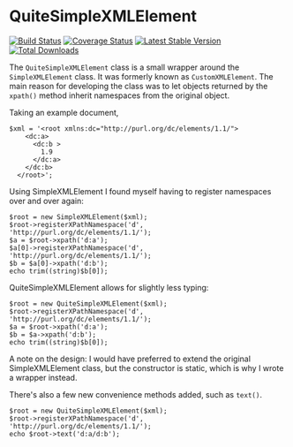 QuiteSimpleXMLElement
===============

[![Build Status](https://travis-ci.org/danmichaelo/quitesimplexmlelement.png?branch=master)](https://travis-ci.org/danmichaelo/quitesimplexmlelement)
[![Coverage Status](https://coveralls.io/repos/danmichaelo/quitesimplexmlelement/badge.png?branch=master)](https://coveralls.io/r/danmichaelo/quitesimplexmlelement?branch=master)
[![Latest Stable Version](https://poser.pugx.org/danmichaelo/quitesimplexmlelement/version.png)](https://packagist.org/packages/danmichaelo/quitesimplexmlelement)
[![Total Downloads](https://poser.pugx.org/danmichaelo/quitesimplexmlelement/downloads.png)](https://packagist.org/packages/danmichaelo/quitesimplexmlelement)


The `QuiteSimpleXMLElement` class is a small wrapper around the `SimpleXMLElement` class. It was formerly known as `CustomXMLElement`. The main reason for developing the class was to let objects returned by the `xpath()`
method inherit namespaces from the original object.

Taking an example document,

    $xml = '<root xmlns:dc="http://purl.org/dc/elements/1.1/">
        <dc:a>
          <dc:b >
            1.9
          </dc:a>
        </dc:b>
      </root>';

Using SimpleXMLElement I found myself having to register namespaces over and over again:

    $root = new SimpleXMLElement($xml);
    $root->registerXPathNamespace('d', 'http://purl.org/dc/elements/1.1/');
    $a = $root->xpath('d:a');
    $a[0]->registerXPathNamespace('d', 'http://purl.org/dc/elements/1.1/');
    $b = $a[0]->xpath('d:b');
    echo trim((string)$b[0]);

QuiteSimpleXMLElement allows for slightly less typing:

    $root = new QuiteSimpleXMLElement($xml);
    $root->registerXPathNamespace('d', 'http://purl.org/dc/elements/1.1/');
    $a = $root->xpath('d:a');
    $b = $a->xpath('d:b');
    echo trim((string)$b[0]);

A note on the design: I would have preferred to extend the original SimpleXMLElement class, but the constructor is static, which is why I wrote a wrapper instead.

There's also a few new convenience methods added, such as `text()`.

    $root = new QuiteSimpleXMLElement($xml);
    $root->registerXPathNamespace('d', 'http://purl.org/dc/elements/1.1/');
    echo $root->text('d:a/d:b');
